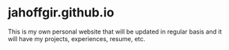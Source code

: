 # jahoffgir.github.io
This is my own personal website that will be updated in regular basis and it will have my projects, experiences, resume, etc.
